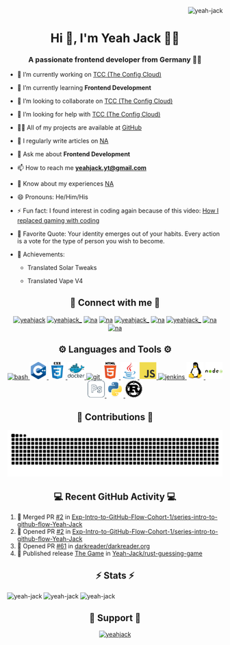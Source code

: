 <p align="right"> <img src="https://komarev.com/ghpvc/?username=yeah-jack&label=Profile%20views&style=flat" alt="yeah-jack" /> </p>

<h1 align="center">Hi 👋, I'm Yeah Jack 👨‍💻</h1>
<h3 align="center">A passionate frontend developer from Germany 🥨🍻</h3>

- 🔭 I’m currently working on [TCC (The Config Cloud)](https://github.com/Yeah-Jack/TCC)

- 🌱 I’m currently learning **Frontend Development**

- 👯 I’m looking to collaborate on [TCC (The Config Cloud)](https://github.com/Yeah-Jack/TCC)

- 🤝 I’m looking for help with [TCC (The Config Cloud)](https://github.com/Yeah-Jack/TCC)

- 👨‍💻 All of my projects are available at [GitHub](https://github.com/Yeah-Jack?tab=repositories)

- 📝 I regularly write articles on [NA](NA)

- 💬 Ask me about **Frontend Development**

- 📫 How to reach me **yeahjack.yt@gmail.com**

- 📄 Know about my experiences [NA](NA)

- 😄 Pronouns: He/Him/His

- ⚡ Fun fact: I found interest in coding again because of this video: [How I replaced gaming with coding](https://youtu.be/qBC6VHhj64c)

- 💭 Favorite Quote: Your identity emerges out of your habits. Every action is a vote for the type of person you wish to become.

- 💪 Achievements:

  - Translated Solar Tweaks

  - Translated Vape V4

<h2 align="center">🤝 Connect with me 🤝</h2>
<p align="center">
  <a href="https://codepen.io/yeahjack" target="blank"> <img align="center" src="https://raw.githubusercontent.com/rahuldkjain/github-profile-readme-generator/master/src/images/icons/Social/codepen.svg" alt="yeahjack" height="30" width="40" /></a>
  <a href="https://twitter.com/yeahjack_" target="blank"> <img align="center" src="https://raw.githubusercontent.com/rahuldkjain/github-profile-readme-generator/master/src/images/icons/Social/twitter.svg" alt="yeahjack_" height="30" width="40" /></a>
  <a href="https://linkedin.com/in/na" target="blank"> <img align="center" src="https://raw.githubusercontent.com/rahuldkjain/github-profile-readme-generator/master/src/images/icons/Social/linked-in-alt.svg" alt="na" height="30" width="40" /></a>
  <a href="https://www.facebook.com/yeahjack0" target="blank"> <img align="center" src="https://raw.githubusercontent.com/rahuldkjain/github-profile-readme-generator/master/src/images/icons/Social/facebook.svg" alt="na" height="30" width="40" /></a>
  <a href="https://instagram.com/yeahjack_" target="blank"> <img align="center" src="https://raw.githubusercontent.com/rahuldkjain/github-profile-readme-generator/master/src/images/icons/Social/instagram.svg" alt="yeahjack_" height="30" width="40" /></a>
  <a href="https://www.behance.net/yeahjack" target="blank"> <img align="center" src="https://raw.githubusercontent.com/rahuldkjain/github-profile-readme-generator/master/src/images/icons/Social/behance.svg" alt="na" height="30" width="40" /></a>
  <a href="https://www.youtube.com/channel/UCcPk9cZSVXpabjFHeRysiWA" target="blank"> <img align="center" src="https://raw.githubusercontent.com/rahuldkjain/github-profile-readme-generator/master/src/images/icons/Social/youtube.svg" alt="yeahjack_" height="30" width="40" /></a>
  <a href="https://www.leetcode.com/na" target="blank"> <img align="center" src="https://raw.githubusercontent.com/rahuldkjain/github-profile-readme-generator/master/src/images/icons/Social/leet-code.svg" alt="na" height="30" width="40" /></a>
  <a href="https://discord.com/users/588774210998894618" target="blank"> <img align="center" src="https://raw.githubusercontent.com/rahuldkjain/github-profile-readme-generator/master/src/images/icons/Social/discord.svg" alt="na" height="30" width="40" /></a>
</p>


<h2 align="center">⚙️ Languages and Tools ⚙️</h2>
<p align="center">
  <a href="https://www.gnu.org/software/bash/" target="_blank" rel="noreferrer"> <img src="https://www.vectorlogo.zone/logos/gnu_bash/gnu_bash-icon.svg" alt="bash" width="40" height="40"/> </a>
  <a href="https://www.w3schools.com/cpp/" target="_blank" rel="noreferrer"> <img src="https://raw.githubusercontent.com/devicons/devicon/master/icons/cplusplus/cplusplus-original.svg" alt="cplusplus" width="40" height="40"/> </a>
  <a href="https://www.w3schools.com/css/" target="_blank" rel="noreferrer"> <img src="https://raw.githubusercontent.com/devicons/devicon/master/icons/css3/css3-original-wordmark.svg" alt="css3" width="40" height="40"/> </a>
  <a href="https://www.docker.com/" target="_blank" rel="noreferrer"> <img src="https://raw.githubusercontent.com/devicons/devicon/master/icons/docker/docker-original-wordmark.svg" alt="docker" width="40" height="40"/> </a>
  <a href="https://git-scm.com/" target="_blank" rel="noreferrer"> <img src="https://www.vectorlogo.zone/logos/git-scm/git-scm-icon.svg" alt="git" width="40" height="40"/> </a>
  <a href="https://www.w3.org/html/" target="_blank" rel="noreferrer"> <img src="https://raw.githubusercontent.com/devicons/devicon/master/icons/html5/html5-original-wordmark.svg" alt="html5" width="40" height="40"/> </a>
  <a href="https://www.java.com" target="_blank" rel="noreferrer"> <img src="https://raw.githubusercontent.com/devicons/devicon/master/icons/java/java-original.svg" alt="java" width="40" height="40"/> </a>
  <a href="https://developer.mozilla.org/en-US/docs/Web/JavaScript" target="_blank" rel="noreferrer"> <img src="https://raw.githubusercontent.com/devicons/devicon/master/icons/javascript/javascript-original.svg" alt="javascript" width="40" height="40"/> </a>
  <a href="https://www.jenkins.io" target="_blank" rel="noreferrer"> <img src="https://www.vectorlogo.zone/logos/jenkins/jenkins-icon.svg" alt="jenkins" width="40" height="40"/> </a>
  <a href="https://www.linux.org/" target="_blank" rel="noreferrer"> <img src="https://raw.githubusercontent.com/devicons/devicon/master/icons/linux/linux-original.svg" alt="linux" width="40" height="40"/> </a>
  <a href="https://nodejs.org" target="_blank" rel="noreferrer"> <img src="https://raw.githubusercontent.com/devicons/devicon/master/icons/nodejs/nodejs-original-wordmark.svg" alt="nodejs" width="40" height="40"/> </a>
  <a href="https://www.photoshop.com/en" target="_blank" rel="noreferrer"> <img src="https://raw.githubusercontent.com/devicons/devicon/master/icons/photoshop/photoshop-line.svg" alt="photoshop" width="40" height="40"/> </a>
  <a href="https://www.python.org" target="_blank" rel="noreferrer"> <img src="https://raw.githubusercontent.com/devicons/devicon/master/icons/python/python-original.svg" alt="python" width="40" height="40"/> </a>
  <a href="https://www.rust-lang.org" target="_blank" rel="noreferrer"> <img src="https://raw.githubusercontent.com/devicons/devicon/master/icons/rust/rust-plain.svg" alt="rust" width="40" height="40"/> </a>
</p>


<h2 align="center">🐍 Contributions 🐍</h2>
<picture>
  <source media="(prefers-color-scheme: dark)" srcset="https://raw.githubusercontent.com/yeah-jack/yeah-jack/output/github-contribution-grid-snake-dark.svg">
  <source media="(prefers-color-scheme: light)" srcset="https://raw.githubusercontent.com/yeah-jack/yeah-jack/output/github-contribution-grid-snake.svg">
  <img alt="github contribution grid snake animation" src="https://raw.githubusercontent.com/yeah-jack/yeah-jack/output/github-contribution-grid-snake.svg">
</picture>


<h2 align="center">💻 Recent GitHub Activity 💻</h2>

<!--START_SECTION:activity-->
1. 🎉 Merged PR [#2](https://github.com/Exp-Intro-to-GitHub-Flow-Cohort-1/series-intro-to-github-flow-Yeah-Jack/pull/2) in [Exp-Intro-to-GitHub-Flow-Cohort-1/series-intro-to-github-flow-Yeah-Jack](https://github.com/Exp-Intro-to-GitHub-Flow-Cohort-1/series-intro-to-github-flow-Yeah-Jack)
2. 💪 Opened PR [#2](https://github.com/Exp-Intro-to-GitHub-Flow-Cohort-1/series-intro-to-github-flow-Yeah-Jack/pull/2) in [Exp-Intro-to-GitHub-Flow-Cohort-1/series-intro-to-github-flow-Yeah-Jack](https://github.com/Exp-Intro-to-GitHub-Flow-Cohort-1/series-intro-to-github-flow-Yeah-Jack)
3. 💪 Opened PR [#61](https://github.com/darkreader/darkreader.org/pull/61) in [darkreader/darkreader.org](https://github.com/darkreader/darkreader.org)
4. 🚀 Published release [The Game](https://github.com/Yeah-Jack/rust-guessing-game/releases/tag/0.1.0) in [Yeah-Jack/rust-guessing-game](https://github.com/Yeah-Jack/rust-guessing-game)
<!--END_SECTION:activity-->


<h2 align="center">⚡ Stats ⚡</h2>
<img align="center" src="https://github-profile-trophy.vercel.app/?username=yeah-jack&theme=algolia&no-bg=true" alt="yeah-jack"/>
<img align="center" src="https://github-readme-stats.vercel.app/api?username=yeah-jack&show_icons=true&count_private=true&theme=transparent&title_color=8E2DE2&text_color=fff&icon_color=8E2DE2&locale=en" alt="yeah-jack"/>
<img align="center" src="https://github-readme-stats.vercel.app/api/top-langs?username=yeah-jack&show_icons=true&count_private=true&theme=transparent&title_color=8E2DE2&text_color=fff&icon_color=8E2DE2&locale=en&layout=compact" alt="yeah-jack"/>


<h2 align="center">🤗 Support 🤗</h2>
<p align="center">
  <a href="https://ko-fi.com/yeahjack"> <img src="https://cdn.ko-fi.com/cdn/kofi6.png" height="50" width="210" alt="yeahjack" /></a>
</p>
